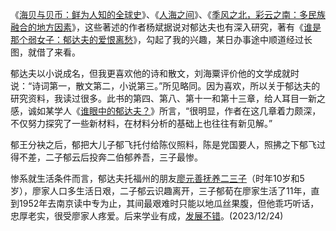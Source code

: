 《[海贝与贝币：鲜为人知的全球史](https://book.douban.com/subject/35616847/)》、《[人海之间](https://book.douban.com/subject/36501956/)》、《[季风之北，彩云之南：多民族融合的地方因素](https://book.douban.com/subject/36284544/)》，这些著述的作者杨斌据说对郁达夫也有深入研究，著有《[谁是那个弱女子：郁达夫的爱恨离愁](https://book.douban.com/subject/36119990/)》，勾起了我的兴趣，某日办事途中顺道经过长图，就借了来看。

郁达夫以小说成名，但我更喜欢他的诗和散文，刘海粟评价他的文学成就时说：“诗词第一，散文第二，小说第三。”所见略同。因为喜欢，所以关于郁达夫的研究资料，我读过很多。此书的第四、第八、第十一和第十三章，给人耳目一新之感，诚如某学人《[谁眼中的郁达夫？](https://news.ifeng.com/c/8ORFPImKxvN)》所言，“很明显，作者在这几章着力颇深，不仅努力探究了一些新材料，在材料分析的基础上也往往有新见解。”

郁王分袂之后，郁把大儿子郁飞托付给陈仪照料，陈是党国要人，照拂之下郁飞过得不差，二子郁云后投奔二伯郁养吾，三子最惨。

惨系就生活条件而言，郁达夫托福州的朋友[廖元善抚养二三子](https://kns.cnki.net/kcms2/article/abstract?v=8XtZWovJaITccOqKFtP8u0iMbRdWnH1ZrkdNU6Vg_bANeh4Jof9wJtUyQTKCwRvKMgdwRS4-8BxrsIF0bOU9wm9H84DQZGQD7AhJYftIyPIyTg5AUHmzbnOGoFtsjFUs4X8TX_PUvHYEBtwRHcD8MaVykCBSLHJlN9XeKWebQE9fV5Jir_3HzhiwOrohDdMVKSPV-H_HVBHbKMo5DY8fYJ4f0ooKOD6hHuiQWxM7GoGbuJFeOd1egVxsx_E3G-tq8jMYnQLVVEW0Ic3EQ7G3og==&uniplatform=NZKPT&language=CHS)（时年10岁和5岁），廖家人口多生活日艰，二子郁云识趣离开，三子郁荀在廖家生活了11年，直到1952年去南京读中专为止，其间最艰难时只能以地瓜丝果腹，但他乖巧听话，忠厚老实，很受廖家人疼爱。后来学业有成，[发展不错](https://www.163.com/dy/article/H8IV3GR40534A2Y3.html)。(2023/12/24)